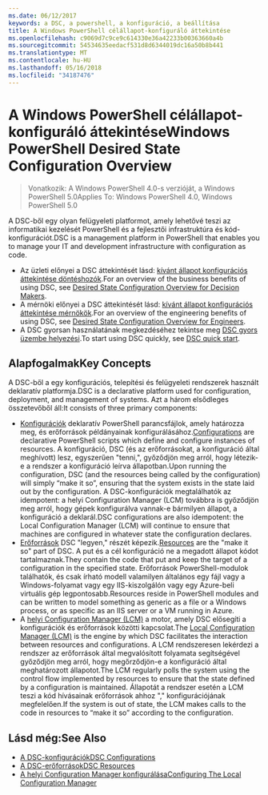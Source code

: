 ```yaml
---
ms.date: 06/12/2017
keywords: a DSC, a powershell, a konfiguráció, a beállítása
title: A Windows PowerShell célállapot-konfiguráló áttekintése
ms.openlocfilehash: c9069d7c9ce9c614330e36a42233b00363660a4b
ms.sourcegitcommit: 54534635eedacf531d8d6344019dc16a50b8b441
ms.translationtype: MT
ms.contentlocale: hu-HU
ms.lasthandoff: 05/16/2018
ms.locfileid: "34187476"
---
```

# <a name="windows-powershell-desired-state-configuration-overview"></a><span data-ttu-id="5c1f6-103">A Windows PowerShell célállapot-konfiguráló áttekintése</span><span class="sxs-lookup"><span data-stu-id="5c1f6-103">Windows PowerShell Desired State Configuration Overview</span></span>

> <span data-ttu-id="5c1f6-104">Vonatkozik: A Windows PowerShell 4.0-s verzióját, a Windows PowerShell 5.0</span><span class="sxs-lookup"><span data-stu-id="5c1f6-104">Applies To: Windows PowerShell 4.0, Windows PowerShell 5.0</span></span>

<span data-ttu-id="5c1f6-105">A DSC-ből egy olyan felügyeleti platformot, amely lehetővé teszi az informatikai kezelését PowerShell és a fejlesztői infrastruktúra és kód-konfigurációt.</span><span class="sxs-lookup"><span data-stu-id="5c1f6-105">DSC is a management platform in PowerShell that enables you to manage your IT and development infrastructure with configuration as code.</span></span>

- <span data-ttu-id="5c1f6-106">Az üzleti előnyei a DSC áttekintését lásd: [kívánt állapot konfigurációs áttekintése döntéshozók](decisionMaker.md).</span><span class="sxs-lookup"><span data-stu-id="5c1f6-106">For an overview of the business benefits of using DSC, see [Desired State Configuration Overview for Decision Makers](decisionMaker.md).</span></span>
- <span data-ttu-id="5c1f6-107">A mérnöki előnyei a DSC áttekintését lásd: [kívánt állapot konfigurációs áttekintése mérnökök](DscForEngineers.md).</span><span class="sxs-lookup"><span data-stu-id="5c1f6-107">For an overview of the engineering benefits of using DSC, see [Desired State Configuration Overview for Engineers](DscForEngineers.md).</span></span>
- <span data-ttu-id="5c1f6-108">A DSC gyorsan használatának megkezdéséhez tekintse meg [DSC gyors üzembe helyezési](quickStart.md).</span><span class="sxs-lookup"><span data-stu-id="5c1f6-108">To start using DSC quickly, see [DSC quick start](quickStart.md).</span></span>

## <a name="key-concepts"></a><span data-ttu-id="5c1f6-109">Alapfogalmak</span><span class="sxs-lookup"><span data-stu-id="5c1f6-109">Key Concepts</span></span>

<span data-ttu-id="5c1f6-110">A DSC-ből a egy konfigurációs, telepítési és felügyeleti rendszerek használt deklaratív platformja.</span><span class="sxs-lookup"><span data-stu-id="5c1f6-110">DSC is a declarative platform used for configuration, deployment, and management of systems.</span></span> <span data-ttu-id="5c1f6-111">Azt a három elsődleges összetevőből áll:</span><span class="sxs-lookup"><span data-stu-id="5c1f6-111">It consists of three primary components:</span></span>

- <span data-ttu-id="5c1f6-112">[Konfigurációk](configurations.md) deklaratív PowerShell parancsfájlok, amely határozza meg, és erőforrások példányainak konfigurálásához.</span><span class="sxs-lookup"><span data-stu-id="5c1f6-112">[Configurations](configurations.md) are declarative PowerShell scripts which define and configure instances of resources.</span></span>
    <span data-ttu-id="5c1f6-113">A konfiguráció, DSC (és az erőforrásokat, a konfiguráció által meghívott) lesz, egyszerűen "tenni,", győződjön meg arról, hogy létezik-e a rendszer a konfiguráció leírva állapotban.</span><span class="sxs-lookup"><span data-stu-id="5c1f6-113">Upon running the configuration, DSC (and the resources being called by the configuration) will simply “make it so”, ensuring that the system exists in the state laid out by the configuration.</span></span>
    <span data-ttu-id="5c1f6-114">A DSC-konfigurációk megtalálhatók az idempotent: a helyi Configuration Manager (LCM) továbbra is győződjön meg arról, hogy gépek konfigurálva vannak-e bármilyen állapot, a konfiguráció a deklarál.</span><span class="sxs-lookup"><span data-stu-id="5c1f6-114">DSC configurations are also idempotent: the Local Configuration Manager (LCM) will continue to ensure that machines are configured in whatever state the configuration declares.</span></span>
- <span data-ttu-id="5c1f6-115">[Erőforrások](resources.md) DSC "legyen," részét képezik.</span><span class="sxs-lookup"><span data-stu-id="5c1f6-115">[Resources](resources.md) are the "make it so" part of DSC.</span></span> <span data-ttu-id="5c1f6-116">A put és a cél konfiguráció ne a megadott állapot kódot tartalmaznak.</span><span class="sxs-lookup"><span data-stu-id="5c1f6-116">They contain the code that put and keep the target of a configuration in the specified state.</span></span>
    <span data-ttu-id="5c1f6-117">Erőforrások PowerShell-modulok találhatók, és csak írható modell valamilyen általános egy fájl vagy a Windows-folyamat vagy egy IIS-kiszolgálón vagy egy Azure-beli virtuális gép legpontosabb.</span><span class="sxs-lookup"><span data-stu-id="5c1f6-117">Resources reside in PowerShell modules and can be written to model something as generic as a file or a Windows process, or as specific as an IIS server or a VM running in Azure.</span></span>
- <span data-ttu-id="5c1f6-118">A [helyi Configuration Manager (LCM)](metaConfig.md) a motor, amely DSC elősegíti a konfigurációk és erőforrások közötti kapcsolat.</span><span class="sxs-lookup"><span data-stu-id="5c1f6-118">The [Local Configuration Manager (LCM)](metaConfig.md) is the engine by which DSC facilitates the interaction between resources and configurations.</span></span>
    <span data-ttu-id="5c1f6-119">A LCM rendszeresen lekérdezi a rendszer az erőforrások által megvalósított folyamata segítségével győződjön meg arról, hogy megőrződjön-e a konfiguráció által meghatározott állapotot.</span><span class="sxs-lookup"><span data-stu-id="5c1f6-119">The LCM regularly polls the system using the control flow implemented by resources to ensure that the state defined by a configuration is maintained.</span></span>
    <span data-ttu-id="5c1f6-120">Állapotát a rendszer esetén a LCM teszi a kód hívásainak erőforrások ahhoz "," konfigurációjának megfelelően.</span><span class="sxs-lookup"><span data-stu-id="5c1f6-120">If the system is out of state, the LCM makes calls to the code in resources to “make it so” according to the configuration.</span></span>

## <a name="see-also"></a><span data-ttu-id="5c1f6-121">Lásd még:</span><span class="sxs-lookup"><span data-stu-id="5c1f6-121">See Also</span></span>

- [<span data-ttu-id="5c1f6-122">A DSC-konfigurációk</span><span class="sxs-lookup"><span data-stu-id="5c1f6-122">DSC Configurations</span></span>](configurations.md)
- [<span data-ttu-id="5c1f6-123">A DSC-erőforrások</span><span class="sxs-lookup"><span data-stu-id="5c1f6-123">DSC Resources</span></span>](resources.md)
- [<span data-ttu-id="5c1f6-124">A helyi Configuration Manager konfigurálása</span><span class="sxs-lookup"><span data-stu-id="5c1f6-124">Configuring The Local Configuration Manager</span></span>](metaConfig.md)